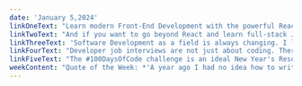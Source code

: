 ```yaml
---
date: 'January 5,2024'
linkOneText: "Learn modern Front-End Development with the powerful React JavaScript library. This in-depth course is taught by software engineer and prolific freeCodeCamp contributor, Hitesh Choudhary. He'll teach you the fundamental structure of React apps, including Hooks, Virtual DOM, React Router, Redux Toolkit, the Context API, and more. You'll also apply these tools by building several projects along the way. (12 hour YouTube course): https://www.freecodecamp.org/news/comprehensive-full-stack-react-with-appwrite-tutorial/"
linkTwoText: "And if you want to go beyond React and learn full-stack JavaScript, freeCodeCamp contributor Chris Blakely has created an entire roadmap for skills you should learn. This roadmap focuses on the MERN Stack: MongoDB, Express.js, React, and Node.js, which many popular web apps use — including freeCodeCamp itself. If you're new to web dev, this will give you a broad overview of what you'll want to prioritize learning. (40 minute read): https://www.freecodecamp.org/news/mern-stack-roadmap-what-you-need-to-know-to-build-full-stack-apps/"
linkThreeText: 'Software Development as a field is always changing. I like to say that the key skill developers possess is not coding itself, but rather the ability to learn quickly. This book will help you think like a developer, so you can pick up new tools, solve new problems, and keep blazing forward as a dev. (full-length book): https://www.freecodecamp.org/news/creators-guide-to-innovation-book/'
linkFourText: "Developer job interviews are not just about coding. There's a significant portion dedicated to the “behavioral interview.” This course will show you what to expect and how to prepare for it — through example questions and case studies. It's a time-efficient way to gear up for a successful run of interviews. (2 hour YouTube course): https://www.freecodecamp.org/news/mastering-behavioral-interviews-for-software-developers/"
linkFiveText: "The #100DaysOfCode challenge is an ideal New Year's Resolution for anyone wanting to expand their developer skills. Each year, thousands of ambitious people commit to this simple challenge: code at least 1 hour each day for 100 days in a row, and support other people who are doing the same. I've written this guide to how you can get started and make some serious gains in 2024. (5 minute read): https://www.freecodecamp.org/news/100daysofcode-challenge-2024-discord/"
weekContent: "Quote of the Week: *'A year ago I had no idea how to write code, and now I'm building my own stuff and learning how to do things I never thought I'd be capable of. If your new year's resolution is to become a developer, start now! You will never regret it.'* — Jack Forge, software developer"
---
```

